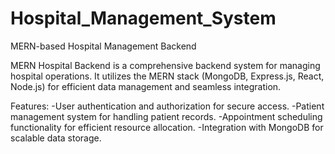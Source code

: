 # Hospital_Management_System
MERN-based Hospital Management Backend

MERN Hospital Backend is a comprehensive backend system for managing hospital operations. It utilizes the MERN stack (MongoDB, Express.js, React, Node.js) for efficient data management and seamless integration.

Features:
-User authentication and authorization for secure access.
-Patient management system for handling patient records.
-Appointment scheduling functionality for efficient resource allocation.
-Integration with MongoDB for scalable data storage.

